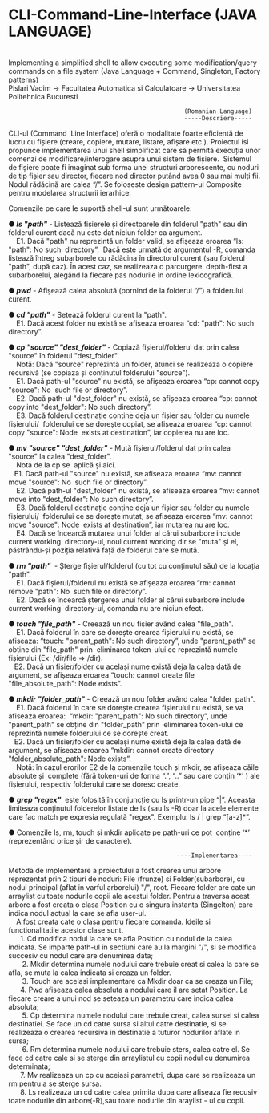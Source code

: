 # CLI-Command-Line-Interface (JAVA LANGUAGE)
</br>Implementing a simplified shell to allow executing some modification/query commands on a file system (Java Language + Command, Singleton, Factory patterns)
</br>Pislari Vadim -> Facultatea Automatica si Calculatoare -> Universitatea Politehnica Bucuresti

                                                     (Romanian Language)
                                                     -----Descriere-----
CLI-ul (Command  Line Interface) oferă o modalitate foarte eficientă de lucru cu fișiere (creare, copiere, mutare, listare, afișare etc.). Proiectul isi propunce implementarea unui shell simplificat care să permită execuția unor comenzi de modificare/interogare asupra unui sistem de fișiere.  Sistemul de fișiere poate fi imaginat sub forma unei structuri arborescente, cu noduri de tip fișier sau director, fiecare nod director putând avea 0 sau mai mulți fii. Nodul rădăcină are calea “/”. Se foloseste design pattern-ul Composite pentru modelarea structurii ierarhice. 

Comenzile pe care le suportă shell-ul sunt următoarele:    

●<i><b> ls "path"</i></b> - Listează fișierele și directoarele din folderul "path" sau din folderul curent dacă nu este dat niciun folder ca argument.   
</br> &nbsp;&nbsp;&nbsp; E1. Dacă "path" nu reprezintă un folder valid, se afișeaza eroarea “ls: "path": No such  directory”.  Dacă este urmată de argumentul -R, comanda listează întreg subarborele cu rădăcina în directorul curent (sau folderul "path", după caz). În acest caz, se  realizeaza o parcurgere  depth-first a subarborelui, alegând la fiecare pas nodurile în ordine lexicografică.

●<i><b> pwd</i></b> - Afișează calea absolută (pornind de la folderul “/”) a folderului curent.    

●<i><b> cd "path"</i></b> - Setează folderul curent la "path".   
</br> &nbsp;&nbsp;&nbsp; E1. Dacă acest folder nu există se afișeaza eroarea “cd: "path": No such directory”.    

●<i><b> cp "source" "dest_folder"</i></b> - Copiază fișierul/folderul dat prin calea "source" în folderul "dest_folder".   
</br> &nbsp;&nbsp;&nbsp; Notă: Dacă "source" reprezintă un folder, atunci se realizeaza o copiere recursivă (se copiaza și conținutul folderului "source"). 
</br> &nbsp;&nbsp;&nbsp; E1. Dacă path-ul "source" nu există, se afișeaza eroarea “cp: cannot copy "source": No  such file or directory”.   
</br> &nbsp;&nbsp;&nbsp; E2. Dacă path-ul "dest_folder" nu există, se afișeaza eroarea “cp: cannot copy into "dest_folder": No such directory”. 
</br> &nbsp;&nbsp;&nbsp; E3. Dacă folderul destinație conține deja un fișier sau folder cu numele fișierului/  folderului ce se dorește copiat, se afișeaza eroarea “cp: cannot copy "source": Node  exists at destination”, iar copierea nu are loc.    

●<i><b> mv "source" "dest_folder"</i></b> - Mută fișierul/folderul dat prin calea "source" la calea "dest_folder". 
</br> &nbsp;&nbsp;&nbsp; Nota de la cp se  aplică și aici.  
</br>  &nbsp;&nbsp;&nbsp;E1. Dacă path-ul "source" nu există, se afiseaza eroarea “mv: cannot move "source": No  such file or directory”.
</br> &nbsp;&nbsp;&nbsp; E2. Dacă path-ul "dest_folder" nu există, se afiseaza eroarea “mv: cannot move into "dest_folder": No such directory”.
</br> &nbsp;&nbsp;&nbsp; E3. Dacă folderul destinație conține deja un fișier sau folder cu numele fișierului/  folderului ce se dorește mutat, se afiseaza eroarea “mv: cannot move "source": Node  exists at destination”, iar mutarea nu are loc.  
</br> &nbsp;&nbsp;&nbsp; E4. Dacă se încearcă mutarea unui folder al cărui subarbore include current working  directory-ul, noul current working dir se  "muta" și el, păstrându-și poziția relativă față de folderul care se mută. 
  
●<i><b> rm "path" </i></b> - Șterge fișierul/folderul (cu tot cu conținutul său) de la locația "path".
</br> &nbsp;&nbsp;&nbsp; E1. Dacă fișierul/folderul nu există se afișeaza eroarea “rm: cannot remove "path": No  such file or directory”.
</br> &nbsp;&nbsp;&nbsp; E2. Dacă se încearcă ștergerea unui folder al cărui subarbore include current working  directory-ul, comanda nu are niciun efect.     

●<i><b> touch "file_path"</i></b> - Creează un nou fișier având calea "file_path".
</br> &nbsp;&nbsp;&nbsp; E1. Dacă folderul în care se dorește crearea fișierului nu există, se afiseaza: “touch: "parent_path": No such directory”, unde "parent_path" se obține din "file_path" prin  eliminarea token-ului ce reprezintă numele fișierului (Ex: /dir/file => /dir).   
</br> &nbsp;&nbsp;&nbsp;E2. Dacă un fișier/folder cu același nume există deja la calea dată de argument, se afișeaza eroarea “touch: cannot create file "file_absolute_path": Node exists”. 

●<i><b> mkdir "folder_path"</i></b> - Creează un nou folder având calea "folder_path".   
</br> &nbsp;&nbsp;&nbsp; E1. Dacă folderul în care se dorește crearea fișierului nu există, se va afiseaza eroarea:  “mkdir: "parent_path": No such directory”, unde "parent_path" se obține din "folder_path" prin  eliminarea token-ului ce reprezintă numele folderului ce se dorește creat.
</br> &nbsp;&nbsp;&nbsp;E2. Dacă un fișier/folder cu același nume există deja la calea dată de argument, se afiseaza eroarea “mkdir: cannot create directory "folder_absolute_path": Node exists”.
</br> &nbsp;&nbsp;&nbsp; Notă: în cazul erorilor E2 de la comenzile touch și mkdir, se afișeaza căile absolute și  complete (fără token-uri de forma “.”, “..” sau care conțin ‘*’ ) ale fișierului, respectiv folderului care se doresc create. 

● <i><b> grep "regex"</i></b>  este folosită în conjuncție cu ls printr-un pipe “|”. Aceasta limiteaza conținutul folderelor listate de ls (sau ls -R) doar la acele elemente care fac match pe expresia regulată "regex". Exemplu: ls / | grep “[a-z]*”. 

● Comenzile ls, rm, touch și mkdir aplicate pe path-uri ce pot  conține ‘*’ (reprezentând orice șir de caractere). 
  
  
                                                   ----Implementarea----
  Metoda de implementare a proiectului a fost crearea unui arbore reprezentat prin 2 tipuri de noduri: 
File (frunze) si Folder(subarbore), cu nodul principal (aflat in varful arborelui) "/", root. Fiecare 
folder are cate un arraylist cu toate nodurile copii ale acestui folder. Pentru a traversa acest arbore 
a fost creata o clasa Position cu o singura instanta (Singelton) care indica nodul actual la care se afla 
user-ul.
</br>  &nbsp;&nbsp;&nbsp;  A fost creata cate o clasa pentru fiecare comanda. Ideile si functionalitatile acestor clase sunt.
</br>	&nbsp;&nbsp;&nbsp;&nbsp;&nbsp;&nbsp;1. Cd modifica nodul la care se afla Position cu nodul de la calea indicata. Se imparte 
path-ul in sectiuni care au la margini "/", si se modifica succesiv cu nodul care are denumirea data;
</br>&nbsp;&nbsp;&nbsp;&nbsp;&nbsp;&nbsp;	2. Mkdir determina numele nodului care trebuie creat si calea la care se afla, se muta la calea indicata si creaza un folder. 
</br>&nbsp;&nbsp;&nbsp;&nbsp;&nbsp;&nbsp;	3. Touch are aceiasi implementare ca Mkdir doar ca se creaza un File;
</br>	&nbsp;&nbsp;&nbsp;&nbsp;&nbsp;&nbsp;4. Pwd afiseaza calea absoluta a nodului care il are setat Position. La fiecare creare a unui nod se seteaza un parametru care indica calea absoluta;
 </br>&nbsp;&nbsp;&nbsp;&nbsp;&nbsp;&nbsp;	5. Cp determina numele nodului care trebuie creat, calea sursei si calea destinatiei. Se face un cd catre sursa si altul catre destinatie, si se realizeaza o crearea recursiva in destinatie a 
tuturor nodurilor aflate in sursa;
</br>&nbsp;&nbsp;&nbsp;&nbsp;&nbsp;&nbsp;	6. Rm determina numele nodului care trebuie sters, calea catre el. Se face cd catre cale si se 
sterge din arraylistul cu copii nodul cu denumirea determinata;
</br>	&nbsp;&nbsp;&nbsp;&nbsp;&nbsp;&nbsp;7. Mv realizeaza un cp cu aceiasi parametri, dupa care se realizeaza un rm pentru a se sterge sursa.
</br>	&nbsp;&nbsp;&nbsp;&nbsp;&nbsp;&nbsp;8. Ls realizeaza un cd catre calea primita dupa care afiseaza fie recusiv toate nodurile din arbore(-R),sau toate nodurile din araylist - ul cu copii.
